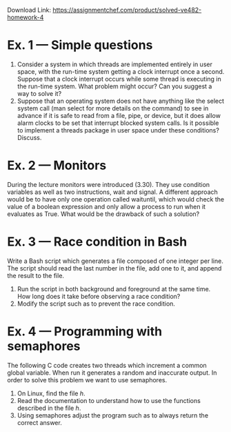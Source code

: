 Download Link: https://assignmentchef.com/product/solved-ve482-homework-4
<br>
<h1><strong>Ex. 1 — </strong>Simple questions</h1>

<ol>

 <li>Consider a system in which threads are implemented entirely in user space, with the run-time system getting a clock interrupt once a second. Suppose that a clock interrupt occurs while some thread is executing in the run-time system. What problem might occur? Can you suggest a way to solve it?</li>

 <li>Suppose that an operating system does not have anything like the select system call (man select for more details on the command) to see in advance if it is safe to read from a file, pipe, or device, but it does allow alarm clocks to be set that interrupt blocked system calls. Is it possible to implement a threads package in user space under these conditions? Discuss.</li>

</ol>

<h1><strong>Ex. 2 — </strong>Monitors</h1>

During the lecture monitors were introduced (3.30). They use condition variables as well as two instructions, wait and signal. A different approach would be to have only one operation called waituntil, which would check the value of a boolean expression and only allow a process to run when it evaluates as True. What would be the drawback of such a solution?

<h1><strong>Ex. 3 — </strong>Race condition in Bash</h1>

Write a Bash script which generates a file composed of one integer per line. The script should read the last number in the file, add one to it, and append the result to the file.

<ol>

 <li>Run the script in both background and foreground at the same time. How long does it take before observing a race condition?</li>

 <li>Modify the script such as to prevent the race condition.</li>

</ol>

<h1><strong>Ex. 4 — </strong>Programming with semaphores</h1>

The following C code creates two threads which increment a common global variable. When run it generates a random and inaccurate output. In order to solve this problem we want to use semaphores.

<ol>

 <li>On Linux, find the file <em>h</em>.</li>

 <li>Read the documentation to understand how to use the functions described in the file <em>h</em>.</li>

 <li>Using semaphores adjust the program such as to always return the correct answer.</li>

</ol>
